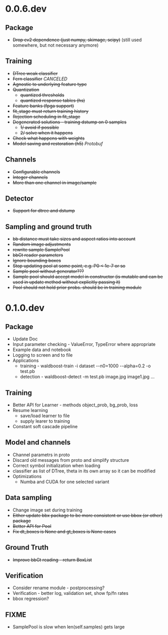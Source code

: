 # 0.0.6.dev

## Package
* ~~Drop cv2 dependence (just numpy, skimage, scipy)~~ (still used somewhere, but not necessary anymore)

## Training
* ~~DTree weak classifier~~
* ~~Fern classifier~~ *CANCELED*
* ~~Agnostic to underlying feature type~~
* ~~Quantization~~
  * ~~quantized thresholds~~
  * ~~quantized response tables (hs)~~
* ~~Feature banks (fpga support)~~
* ~~fit_stage must return training history~~
* ~~Rejection scheduling in fit_stage~~
* ~~Degenerated solutions - training dstump on 0 samples~~
  * ~~1/ avoid if possible~~
  * ~~2/ solve when it happens~~
* ~~Check what happens with weights~~
* ~~Model saving and restoration (h5)~~ *Protobuf*

## Channels
* ~~Configurable channels~~
* ~~Integer channels~~
* ~~More than one channel in image/sample~~

## Detector
* ~~Support for dtree and dstump~~

## Sampling and ground truth
* ~~bb distance must take sizes and aspect ratios into account~~
* ~~Random image adjustments~~
* ~~rewrite sample SamplePool~~
* ~~bbGt reader parameters~~
* ~~Ignore bounding boxes~~
* ~~Stop updating pool at some point, e.g. P0 < 1e-7 or so~~
* ~~Sample pool without generator???~~
* ~~Sample pool should accept model in constructor (is mutable and can be used in update method without explicitly passing it)~~
* ~~Pool should not hold prior probs. should be in training module~~


# 0.1.0.dev

## Package
* Update Doc
* Input parameter checking - ValueError, TypeError where appropriate
* Example data and notebook
* Logging to screen and to file
* Applications
  * training - waldboost-train -i dataset --n0=1000 --alpha=0.2 -o test.pb
  * detection - waldboost-detect -m test.pb image.jpg image1.jpg ...

## Training
* Better API for Learner - methods object_prob, bg_prob, loss
* Resume learning
  * save/load learner to file
  * supply learer to training
* Constant soft cascade pipeline

## Model and channels
* Channel parametrs in proto
* Discard old messages from proto and simplify structure
* Correct symbol initialization when loading
* classifier as list of DTree, theta in its own array so it can be modified
* Optimizations
  * Numba and CUDA for one selected variant

## Data sampling
* Change image set during training
* ~~Either update bbx package to be more consistent or use bbox (or other) package~~
* ~~Better API for Pool~~
* ~~Fix dt_boxes is None and gt_boxes is None cases~~

## Ground Truth
* ~~Improve bbGt reading - return BoxList~~

## Verification
* Consider rename module - postprocessing?
* Verification - better log, validation set, show fp/fn rates
* bbox regression?

## FIXME
* SamplePool is slow when len(self.samples) gets large
